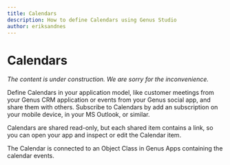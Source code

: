 ```yaml
---
title: Calendars
description: How to define Calendars using Genus Studio
author: eriksandnes
---
```

# Calendars

_The content is under construction. We are sorry for the inconvenience._

Define Calendars in your application model, like customer meetings from your Genus CRM application or events from your Genus social app, and share them with others. Subscribe to Calendars by add an subscription on your mobile device, in your MS Outlook, or similar.

Calendars are shared read-only, but each shared item contains a link, so you can open your app and inspect or edit the Calendar item.

The Calendar is connected to an Object Class in Genus Apps containing the calendar events.